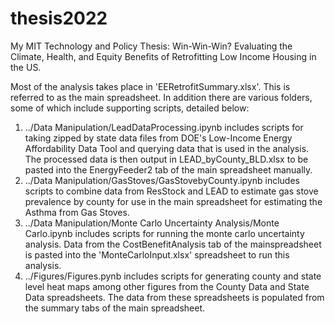 # thesis2022
My MIT Technology and Policy Thesis: Win-Win-Win? Evaluating the Climate, Health, and Equity Benefits of Retrofitting Low Income Housing in the US.

Most of the analysis takes place in 'EERetrofitSummary.xlsx'. This is referred to as the main spreadsheet. In addition there are various folders, some of which include supporting scripts, detailed below:

1) ../Data Manipulation/LeadDataProcessing.ipynb includes scripts for taking zipped by state data files from DOE's Low-Income Energy Affordability Data Tool and querying data that is used in the analysis. The processed data is then output in LEAD_byCounty_BLD.xlsx to be pasted into the EnergyFeeder2 tab of the main spreadsheet manually.
2) ../Data Manipulation/GasStoves/GasStovebyCounty.ipynb includes scripts to combine data from ResStock and LEAD to estimate gas stove prevalence by county for use in the main spreadsheet for estimating the Asthma from Gas Stoves.
3) ../Data Manipulation/Monte Carlo Uncertainty Analysis/Monte Carlo.ipynb includes scripts for running the monte carlo uncertainty analysis. Data from the CostBenefitAnalysis tab of the mainspreadsheet is pasted into the 'MonteCarloInput.xlsx' spreadsheet to run this analysis. 
4) ../Figures/Figures.pynb includes scripts for generating county and state level heat maps among other figures from the County Data and State Data spreadsheets. The data from these spreadsheets is populated from the summary tabs of the main spreadsheet.

